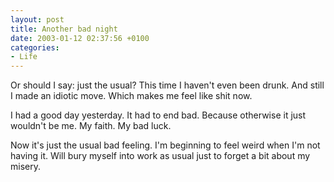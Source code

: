 ```yaml
---
layout: post
title: Another bad night
date: 2003-01-12 02:37:56 +0100
categories:
- Life
---
```

Or should I say: just the usual? This time I haven't even been drunk. And still I made an idiotic move. Which makes me feel like shit now.

I had a good day yesterday. It had to end bad. Because otherwise it just wouldn't be me. My faith. My bad luck.

Now it's just the usual bad feeling. I'm beginning to feel weird when I'm not having it. Will bury myself into work as usual just to forget a bit about my misery.
